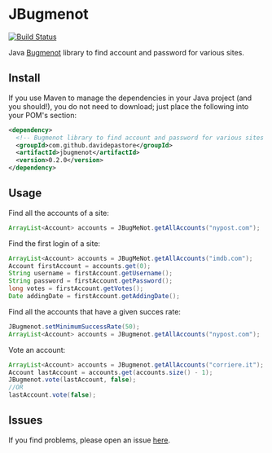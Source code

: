 JBugmenot
=========
[![Build Status](https://travis-ci.org/DavidePastore/JBugmenot.svg?branch=master)](https://travis-ci.org/DavidePastore/JBugmenot)

Java [Bugmenot](http://www.bugmenot.com/) library to find account and password for various sites.


Install
-------

If you use Maven to manage the dependencies in your Java project (and you should!), you do not need to download; just place the following into your POM's <dependencies> section:
```xml
<dependency>
  <!-- Bugmenot library to find account and password for various sites -->
  <groupId>com.github.davidepastore</groupId>
  <artifactId>jbugmenot</artifactId>
  <version>0.2.0</version>
</dependency>
```

Usage
-----

Find all the accounts of a site:

```java
ArrayList<Account> accounts = JBugMeNot.getAllAccounts("nypost.com");
```

Find the first login of a site:

```java
ArrayList<Account> accounts = JBugMeNot.getAllAccounts("imdb.com");
Account firstAccount = accounts.get(0);
String username = firstAccount.getUsername();
String password = firstAccount.getPassword();
long votes = firstAccount.getVotes();
Date addingDate = firstAccount.getAddingDate();
```

Find all the accounts that have a given succes rate:

```java
JBugmenot.setMinimumSuccessRate(50);
ArrayList<Account> accounts = JBugmenot.getAllAccounts("nypost.com");
```

Vote an account:

```java
ArrayList<Account> accounts = JBugmenot.getAllAccounts("corriere.it");
Account lastAccount = accounts.get(accounts.size() - 1);
JBugmenot.vote(lastAccount, false);
//OR
lastAccount.vote(false);
```

Issues
------

If you find problems, please open an issue [here](https://github.com/DavidePastore/JBugmenot/issues).

